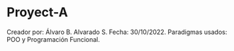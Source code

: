 # Proyect-A

Creador por: Álvaro B. Alvarado S.
Fecha: 30/10/2022.
Paradigmas usados: POO y Programación Funcional.
